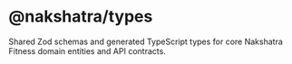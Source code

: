 # @nakshatra/types

Shared Zod schemas and generated TypeScript types for core Nakshatra Fitness domain entities and API contracts.

